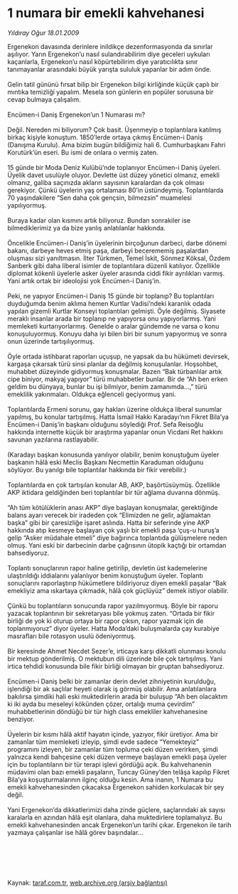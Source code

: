# 1 numara bir emekli kahvehanesi

*Yıldıray Oğur 18.01.2009*

<div class="taraf_structure_2col_1zq">
<div class="margen_n">



 <p>Ergenekon davasında derinlere inildikçe dezenformasyonda da sınırlar aşılıyor. Yarın Ergenekon’u nasıl sulandırabilirim diye geceleri uykuları kaçanlarla, Ergenekon’u nasıl köpürtebilirim diye yaratıcılıkta sınır tanımayanlar arasındaki büyük yarışta sululuk yapanlar bir adım önde. <br/><br/>Gelin tatil gününü fırsat bilip bir Ergenekon bilgi kirliğinde küçük çaplı bir mıntıka temizliği yapalım. Mesela son günlerin en popüler sorusuna bir cevap bulmaya çalışalım. <br/><br/>Encümen-i Daniş Ergenekon’un 1 Numarası mı?<br/><br/>Değil. Nereden mi biliyorum? Çok basit. Üşenmeyip o toplantılara katılmış birkaç kişiyle konuştum. 1850’lerde ortaya çıkmış Encümen-i Daniş (Danışma Kurulu). Ama bizim bugün bildiğimiz hali 6. Cumhurbaşkanı Fahri Korutürk’ün eseri. Bu ismi de onlara o vermiş zaten. <br/><br/>15 günde bir Moda Deniz Kulübü’nde toplanıyor Encümen-i Daniş üyeleri. Üyelik davet usulüyle oluyor. Devlette üst düzey yönetici olmanız, emekli olmanız, galiba saçınızda akların sayısının karalardan da çok olması gerekiyor. Çünkü üyelerin yaş ortalaması 80’in üstündeymiş. Toplantılarda 70 yaşındakilere “Sen daha çok gençsin, bilmezsin” muamelesi yapılıyormuş. <br/><br/>Buraya kadar olan kısmını artık biliyoruz. Bundan sonrakiler ise bilmediklerimiz ya da bize yanlış anlatılanlar hakkında. <br/><br/>Öncelikle Encümen-i Daniş’in üyelerinin birçoğunun darbeci, darbe dönemi bakanı, darbeye heves etmiş paşa, darbeyi becerememiş paşalardan oluşması sizi yanıltmasın. İlter Türkmen, Temel İskit, Sönmez Köksal, Özdem Sanberk gibi daha liberal isimler de toplantılara düzenli katılıyor. Özellikle diplomat kökenli üyelerle asker üyeler arasında ciddi fikir ayrılıkları varmış. Yani artık ortak bir ideolojisi yok Encümen-i Daniş’in. <br/><br/>Peki, ne yapıyor Encümen-i Daniş 15 günde bir toplanıp? Bu toplantıları duyduğumda benim aklıma hemen Kurtlar Vadisi’ndeki karanlık odada yapılan gizemli Kurtlar Konseyi toplantıları gelmişti. Öyle değilmiş. Siyasete meraklı insanlar arada bir toplanıp ne yapıyorsa onu yapıyorlarmış. Yani memleketi kurtarıyorlarmış. Genelde o aralar gündemde ne varsa o konu konuşuluyormuş. Konuyu daha iyi bilen biri bir sunum yapıyormuş ve sonra onun üzerinde tartışılıyormuş. <br/><br/>Öyle ortada istihbarat raporları uçuşup, ne yapsak da bu hükümeti devirsek, kargaşa çıkarsak türü sinsi planlar da değilmiş konuşulanlar. Hoşsohbet, muhabbet düzeyinde gidiyormuş konuşmalar. Bazen “Bak türbanlılar artık cipe biniyor, makyaj yapıyor” türü muhabbetler bunlar. Bir de “Ah ben erken geldim bu dünyaya, bunlar bu işi bilmiyor, benim zamanımda...,” türü emeklilik yakınmaları. Oldukça eğlenceli geçiyormuş yani. <br/><br/>Toplantılarda Ermeni sorunu, gay hakları üzerine oldukça liberal sunumlar yapılmış, bu konular tartışılmış. Hatta İsmail Hakkı Karadayı’nın Fikret Bila’ya Encümen-i Daniş’in başkanı olduğunu söylediği Prof. Sefa Reisoğlu hakkında internette küçük bir araştırma yapanlar onun Vicdani Ret hakkını savunan yazılarına rastlayabilir. <br/><br/>(Karadayı başkan konusunda yanılıyor olabilir, benim konuştuğum üyeler başkanın hâlâ eski Meclis Başkanı Necmettin Karaduman olduğunu söylüyor. Bu yanılgı bile toplantılar hakkında bir fikir verebilir.) <br/><br/>Toplantılarda en çok tartışılan konular AB, AKP, başörtüsüymüş. Özellikle AKP iktidara geldiğinden beri toplantılar bir tür ağlama duvarına dönmüş. <br/><br/>“Ah tüm kötülüklerin anası AKP” diye başlayan konuşmalar, gerektiğinde balans ayarı verecek bir iradeden çok “Elimizden ne gelir, ağlamaktan başka” gibi bir çaresizliğe işaret aslında. Hatta bir seferinde yine AKP hakkında atıp kesmeye başlayan çok yaşlı bir emekli paşa ‘çuş-u huruş’a gelip “Asker müdahale etmeli” diye bağırınca toplantıda gülüşmelere neden olmuş. Yani eski bir darbecinin darbe çağrısının ütopik kaçtığı bir ortamdan bahsediyoruz. <br/><br/>Toplantı sonuçlarının rapor haline getirilip, devletin üst kademelerine ulaştırıldığı iddialarını yalanlıyor benim konuştuğum üyeler. Toplantı sonuçlarını raporlaştırıp hükümetlere bildiriyoruz diyen emekli paşalar “Bak emekliyiz ama ıskartaya çıkmadık, hâlâ çok güçlüyüz” demek istiyor olabilir. <br/><br/>Çünkü bu toplantıların sonucunda rapor yazılmıyormuş. Böyle bir raporu yazacak toplantının bir sekretaryası bile yokmuş zaten. “Ortada bir fikir birliği de yok ki oturup ortaya bir rapor çıksın, rapor yazmak için de toplanmıyoruz” diyor üyeler. Hatta Moda’daki buluşmalarda çay kurabiye masrafları bile rotasyon usulü ödeniyormuş. <br/><br/>Bir keresinde Ahmet Necdet Sezer’e, irticaya karşı dikkatli olunması konulu bir mektup gönderilmiş. O mektubun dili üzerinde bile çok tartışılmış. Yani irtica tehdidi konusunda bile fikir birliği olmayan bir gruptan bahsediyoruz. <br/><br/>Encümen-i Daniş belki bir zamanlar derin devlet zihniyetinin kurulduğu, işlendiği bir ak saçlılar heyeti olarak iş görmüş olabilir. Ama anlatılanlara bakılırsa şimdiki hali eski muktedirlerin arada bir buluşup “Ah ben olacaktım ki iki ayda bu meseleyi kökünden çözer, ortalığı muma çevirdim” muhabbetlerinin döndüğü bir tür high class emekliler kahvehanesine benziyor. <br/><br/>Üyelerin bir kısmı hâlâ aktif hayatın içinde, yazıyor, fikir üretiyor. Ama bir zamanlar tüm memleketi izleyip, şimdi evde sadece “Yemekteyiz” programını izleyen, bir zamanlar tüm topluma çeki düzen verirken, şimdi yalnızca kendi bahçesine çeki düzen vermeye başlayan emekli paşa üyeler için bu toplantıların bir tür terapi işlevi gördüğü açık. Bu kahvehanenin müdavimi olan bazı emekli paşaların, Tuncay Güney’den telâşa kapılıp Fikret Bila’ya koşuşturmalarının ilginç olduğu kesin. Ama inanın, 1 Numara bu emekli kahvehanesinden çıkacaksa Ergenekon sahiden korkulacak bir şey değil. <br/><br/>Yani Ergenekon’da dikkatlerimizi daha zinde güçlere, saçlarındaki ak sayısı karalarla en azından hâlâ eşit olanlara, daha muktedirlere toplamalıyız. Bu emekli kahvehanesinden ancak Ergenekon’un tarihi çıkar. Ergenekon ile tarih yazmaya çalışanlar ise hâlâ görev başındalar...</p>
<br/>
<br/>
<br/>



<br/>


<div id="taraf_not">
</div>

</div>


</div>

Kaynak: [taraf.com.tr](http://www.taraf.com.tr:80/makale/3611.htm), [web.archive.org (arşiv bağlantısı)](http://web.archive.org/web/20090913021228/http://www.taraf.com.tr:80/makale/3611.htm)
